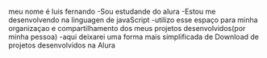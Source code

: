 meu nome é luis fernando
-Sou estudande do alura 
-Estou me desenvolvendo na linguagen de javaScript
-utilizo esse espaço para minha organizaçao e compartilhamento dos meus projetos desenvolvidos(por minha pessoa)
-aqui deixarei uma forma mais simplificada de Download de projetos desenvolvidos na Alura 
